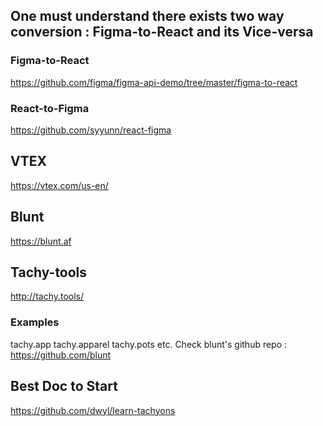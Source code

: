 ## One must understand there exists two way conversion : Figma-to-React and its Vice-versa

### Figma-to-React
https://github.com/figma/figma-api-demo/tree/master/figma-to-react

### React-to-Figma
https://github.com/syyunn/react-figma


## VTEX
https://vtex.com/us-en/

## Blunt

https://blunt.af

## Tachy-tools
http://tachy.tools/


### Examples

tachy.app
tachy.apparel
tachy.pots etc. Check blunt's github repo : https://github.com/blunt

## Best Doc to Start 
https://github.com/dwyl/learn-tachyons
